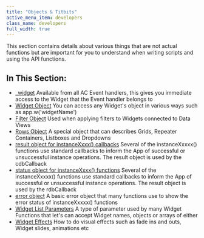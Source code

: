 ```yaml
---
title: "Objects & Titbits"
active_menu_item: developers
class_name: developers
full_width: true
---
```



This section contains details about various things that are not actual functions but are important for you to understand when writing scripts and using the API functions.

## In This Section:

 - [\_widget](/developers/user-guide/scripting-apis/client-api/objects-titbits/ref-widget)
    Available from all AC Event handlers, this gives you immediate access to the Widget that the Event handler belongs to
 - [Widget Object](/developers/user-guide/scripting-apis/client-api/objects-titbits/widget-object)
    You can access any Widget's object in various ways such as app.w('widgetName')
 - [Filter Object](/developers/user-guide/scripting-apis/client-api/objects-titbits/filter-object)
    Used when applying filters to Widgets connected to Data Views
 - [Rows Object](/developers/user-guide/scripting-apis/client-api/objects-titbits/rows-object)
    A special object that can describes Grids, Repeater Containers, Listboxes and Dropdowns
 - [result object for instanceXxxx() callbacks](/developers/user-guide/scripting-apis/client-api/objects-titbits/result-object-for-instancexxxx)
    Several of the instanceXxxxx() functions use standard callbacks to inform the App of successful or unsuccessful instance operations. The result object is used by the cdbCallback
 - [status object for instanceXxxx() functions](/developers/user-guide/scripting-apis/client-api/objects-titbits/status-object-for-instancexxxx)
    Several of the instanceXxxxx() functions use standard callbacks to inform the App of successful or unsuccessful instance operations. The result object is used by the rdbCallback
 - [error object](/developers/user-guide/scripting-apis/client-api/objects-titbits/error-object)
    A basic error object that many functions use to show the error status of instanceXxxxx() functions
 - [Widget List Parameters](/developers/user-guide/scripting-apis/client-api/objects-titbits/widget-list-parameters)
    A type of parameter used by many Widget Functions that let's can accept Widget names, objects or arrays of either
 - [Widget Effects](/developers/user-guide/scripting-apis/client-api/objects-titbits/widget-effects)
    How to do visual effects such as fade ins and outs, Widget slides, animations etc
